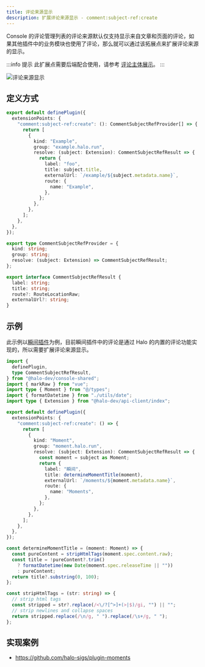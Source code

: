 ```yaml
---
title: 评论来源显示
description: 扩展评论来源显示 - comment:subject-ref:create
---
```


Console 的评论管理列表的评论来源默认仅支持显示来自文章和页面的评论，如果其他插件中的业务模块也使用了评论，那么就可以通过该拓展点来扩展评论来源的显示。

:::info 提示
此扩展点需要后端配合使用，请参考 [评论主体展示](../../server/extension-points/comment-subject.md)。
:::

![评论来源显示](/img/developer-guide/plugin/api-reference/ui/extension-points/comment-subject-ref-create.png)

## 定义方式

```ts
export default definePlugin({
  extensionPoints: {
    "comment:subject-ref:create": (): CommentSubjectRefProvider[] => {
      return [
        {
          kind: "Example",
          group: "example.halo.run",
          resolve: (subject: Extension): CommentSubjectRefResult => {
            return {
              label: "foo",
              title: subject.title,
              externalUrl: `/example/${subject.metadata.name}`,
              route: {
                name: "Example",
              },
            };
          },
        },
      ];
    },
  },
});
```

```ts title="CommentSubjectRefProvider"
export type CommentSubjectRefProvider = {
  kind: string;
  group: string;
  resolve: (subject: Extension) => CommentSubjectRefResult;
};
```

```ts title="CommentSubjectRefResult"
export interface CommentSubjectRefResult {
  label: string;
  title: string;
  route?: RouteLocationRaw;
  externalUrl?: string;
}
```

## 示例

此示例以[瞬间插件](https://github.com/halo-sigs/plugin-moments)为例，目前瞬间插件中的评论是通过 Halo 的内置的评论功能实现的，所以需要扩展评论来源显示。

```ts
import {
  definePlugin,
  type CommentSubjectRefResult,
} from "@halo-dev/console-shared";
import { markRaw } from "vue";
import type { Moment } from "@/types";
import { formatDatetime } from "./utils/date";
import type { Extension } from "@halo-dev/api-client/index";

export default definePlugin({
  extensionPoints: {
    "comment:subject-ref:create": () => {
      return [
        {
          kind: "Moment",
          group: "moment.halo.run",
          resolve: (subject: Extension): CommentSubjectRefResult => {
            const moment = subject as Moment;
            return {
              label: "瞬间",
              title: determineMomentTitle(moment),
              externalUrl: `/moments/${moment.metadata.name}`,
              route: {
                name: "Moments",
              },
            };
          },
        },
      ];
    },
  },
});

const determineMomentTitle = (moment: Moment) => {
  const pureContent = stripHtmlTags(moment.spec.content.raw);
  const title = !pureContent?.trim()
    ? formatDatetime(new Date(moment.spec.releaseTime || ""))
    : pureContent;
  return title?.substring(0, 100);
};

const stripHtmlTags = (str: string) => {
  // strip html tags
  const stripped = str?.replace(/<\/?[^>]+(>|$)/gi, "") || "";
  // strip newlines and collapse spaces
  return stripped.replace(/\n/g, " ").replace(/\s+/g, " ");
};
```

## 实现案例

- <https://github.com/halo-sigs/plugin-moments>
